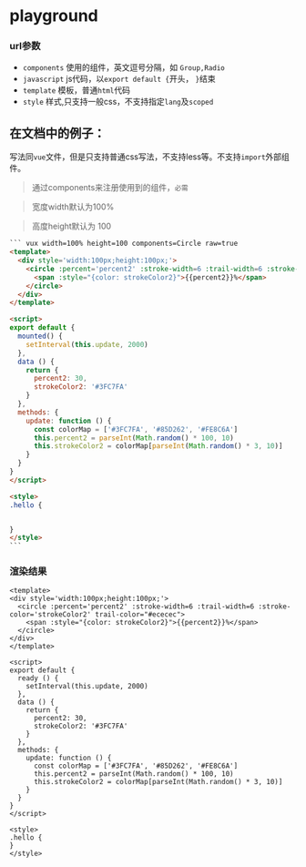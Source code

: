 # playground

### url参数

+ `components` 使用的组件，英文逗号分隔，如 `Group,Radio`
+ `javascript` js代码，以`export default {`开头， `}`结束
+ `template` 模板，普通`html`代码
+ `style` 样式,只支持一般css，不支持指定`lang`及`scoped`


## 在文档中的例子：

写法同`vue`文件，但是只支持普通css写法，不支持less等。不支持`import`外部组件。

> 通过components来注册使用到的组件，`必需`

> 宽度width默认为100%

> 高度height默认为 100

```` html
``` vux width=100% height=100 components=Circle raw=true
<template>
  <div style='width:100px;height:100px;'>
    <circle :percent='percent2' :stroke-width=6 :trail-width=6 :stroke-color='strokeColor2' trail-color="#ececec">
      <span :style="{color: strokeColor2}">{{percent2}}%</span>
    </circle>
  </div>
</template>

<script>
export default {
  mounted() {
    setInterval(this.update, 2000)
  },
  data () {
    return {
      percent2: 30,
      strokeColor2: '#3FC7FA'
    }
  },
  methods: {
    update: function () {
      const colorMap = ['#3FC7FA', '#85D262', '#FE8C6A']
      this.percent2 = parseInt(Math.random() * 100, 10)
      this.strokeColor2 = colorMap[parseInt(Math.random() * 3, 10)]
    }
  }
}
</script>

<style>
.hello {


}
</style>
```
````

### 渲染结果

``` vux width=100% height=100 components=Circle
<template>
<div style='width:100px;height:100px;'>
  <circle :percent='percent2' :stroke-width=6 :trail-width=6 :stroke-color='strokeColor2' trail-color="#ececec">
    <span :style="{color: strokeColor2}">{{percent2}}%</span>
  </circle>
</div>
</template>

<script>
export default {
  ready () {
    setInterval(this.update, 2000)
  },
  data () {
    return {
      percent2: 30,
      strokeColor2: '#3FC7FA'
    }
  },
  methods: {
    update: function () {
      const colorMap = ['#3FC7FA', '#85D262', '#FE8C6A']
      this.percent2 = parseInt(Math.random() * 100, 10)
      this.strokeColor2 = colorMap[parseInt(Math.random() * 3, 10)]
    }
  }
}
</script>

<style>
.hello {
}
</style>
```